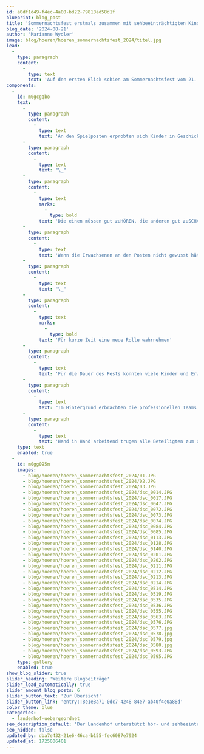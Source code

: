 ```yaml
---
id: a0df1d49-f4ec-4a00-bd22-79818ad58d1f
blueprint: blog_post
title: 'Sommernachtsfest erstmals zusammen mit sehbeeinträchtigten Kindern gefeiert'
blog_date: '2024-08-21'
author: 'Marianne Wydler'
image: blog/hoeren/hoeren_sommernachtsfest_2024/titel.jpg
lead:
  -
    type: paragraph
    content:
      -
        type: text
        text: 'Auf den ersten Blick schien am Sommernachtsfest vom 21. August 2024 alles wie immer zu sein: das grosszügige Festgelände bunt geschmückt, das Wetter wie gewohnt freundlich.'
components:
  -
    id: m0gcgqbo
    text:
      -
        type: paragraph
        content:
          -
            type: text
            text: 'An den Spielposten erprobten sich Kinder in Geschicklichkeit und Spass. Beim Posten mit den Essstäbchen galt es, als Gruppe in möglichst kurzer Zeit möglichst viele Dinge zu transportieren. Um dabei viel Gewicht anzuhäufen, tüftelten die Teams verschiedene Techniken aus. Beim Wassertransport nahmen es die Kinder in Kauf, nass zu werden, Hauptsache, sie konnten den Eimer möglichst gut füllen.'
      -
        type: paragraph
        content:
          -
            type: text
            text: "\_"
      -
        type: paragraph
        content:
          -
            type: text
            marks:
              -
                type: bold
            text: 'Die einen müssen gut zuHÖREN, die anderen gut zuSCHAUEN'
      -
        type: paragraph
        content:
          -
            type: text
            text: 'Wenn die Erwachsenen an den Posten nicht gewusst hätten, dass sich in den Teams einige Kinder mit Sehbeeinträchtigung befanden, hätten sie dies nicht bemerkt. Trotz stark eingeschränktem Sehvermögen konnten diese Kinder durch clevere Strategien und grossen Einsatz mithalten. Ungewohnt dürfte für die bisherige Schülerschaft die an die Sehbeeinträchtigten gerichtete Aufforderung «hör gut zu» gewesen sein, sind sie sich doch «schau gut zu» gewohnt. Neben der Dekoration fielen den Gästen wohl die zahlreichen Markierungen für Menschen mit Sehbeeinträchtigung an Fenstern und Türen auf. Der Landenhof hat seine Angebotspalette erweitert, sodass hier seit Schuljahresbeginn auch sehbeeinträchtigte Kinder geschult werden.'
      -
        type: paragraph
        content:
          -
            type: text
            text: "\_"
      -
        type: paragraph
        content:
          -
            type: text
            marks:
              -
                type: bold
            text: 'Für kurze Zeit eine neue Rolle wahrnehmen'
      -
        type: paragraph
        content:
          -
            type: text
            text: 'Für die Dauer des Fests konnten viele Kinder und Erwachsene in andere Rollen schlüpfen: Kinder beispielsweise in jene der grossen Schwester oder des Bruders, reitend auf dem Bullen oder als Fremdenführer auf dem grossen Gelände. Mitarbeitende übernahmen ebenfalls neue Rollen, indem sie sich beispielsweise um die Dekoration, den Getränkeverkauf oder die Essensausgabe kümmerten.'
      -
        type: paragraph
        content:
          -
            type: text
            text: "Im Hintergrund erbrachten die professionellen Teams der Küche, des technischen Dienstes und der Reinigung wiederum Höchstleistungen und sorgten für einen reibungslosen Ablauf.\_\_\_"
      -
        type: paragraph
        content:
          -
            type: text
            text: 'Hand in Hand arbeitend trugen alle Beteiligten zum Gelingen des Festes und zur sommerlich leichten Stimmung bei.'
    type: text
    enabled: true
  -
    id: m0gg095m
    images:
      - blog/hoeren/hoeren_sommernachtsfest_2024/01.JPG
      - blog/hoeren/hoeren_sommernachtsfest_2024/02.JPG
      - blog/hoeren/hoeren_sommernachtsfest_2024/03.JPG
      - blog/hoeren/hoeren_sommernachtsfest_2024/dsc_0014.JPG
      - blog/hoeren/hoeren_sommernachtsfest_2024/dsc_0017.JPG
      - blog/hoeren/hoeren_sommernachtsfest_2024/dsc_0047.JPG
      - blog/hoeren/hoeren_sommernachtsfest_2024/dsc_0072.JPG
      - blog/hoeren/hoeren_sommernachtsfest_2024/dsc_0073.JPG
      - blog/hoeren/hoeren_sommernachtsfest_2024/dsc_0074.JPG
      - blog/hoeren/hoeren_sommernachtsfest_2024/dsc_0084.JPG
      - blog/hoeren/hoeren_sommernachtsfest_2024/dsc_0085.JPG
      - blog/hoeren/hoeren_sommernachtsfest_2024/dsc_0113.JPG
      - blog/hoeren/hoeren_sommernachtsfest_2024/dsc_0128.JPG
      - blog/hoeren/hoeren_sommernachtsfest_2024/dsc_0140.JPG
      - blog/hoeren/hoeren_sommernachtsfest_2024/dsc_0201.JPG
      - blog/hoeren/hoeren_sommernachtsfest_2024/dsc_0202.JPG
      - blog/hoeren/hoeren_sommernachtsfest_2024/dsc_0211.JPG
      - blog/hoeren/hoeren_sommernachtsfest_2024/dsc_0212.JPG
      - blog/hoeren/hoeren_sommernachtsfest_2024/dsc_0213.JPG
      - blog/hoeren/hoeren_sommernachtsfest_2024/dsc_0214.JPG
      - blog/hoeren/hoeren_sommernachtsfest_2024/dsc_0514.JPG
      - blog/hoeren/hoeren_sommernachtsfest_2024/dsc_0519.JPG
      - blog/hoeren/hoeren_sommernachtsfest_2024/dsc_0535.JPG
      - blog/hoeren/hoeren_sommernachtsfest_2024/dsc_0536.JPG
      - blog/hoeren/hoeren_sommernachtsfest_2024/dsc_0555.JPG
      - blog/hoeren/hoeren_sommernachtsfest_2024/dsc_0563.JPG
      - blog/hoeren/hoeren_sommernachtsfest_2024/dsc_0576.JPG
      - blog/hoeren/hoeren_sommernachtsfest_2024/dsc_0577.jpg
      - blog/hoeren/hoeren_sommernachtsfest_2024/dsc_0578.jpg
      - blog/hoeren/hoeren_sommernachtsfest_2024/dsc_0579.jpg
      - blog/hoeren/hoeren_sommernachtsfest_2024/dsc_0580.jpg
      - blog/hoeren/hoeren_sommernachtsfest_2024/dsc_0593.JPG
      - blog/hoeren/hoeren_sommernachtsfest_2024/dsc_0595.JPG
    type: gallery
    enabled: true
show_blog_slider: true
slider_heading: 'Weitere Blogbeiträge'
slider_load_automatically: true
slider_amount_blog_posts: 6
slider_button_text: 'Zur Übersicht'
slider_button_link: 'entry::8e1e8a71-0dc7-4248-84e7-ab40f4e0a88d'
color_theme: blue
categories:
  - landenhof-uebergeordnet
seo_description_default: 'Der Landenhof unterstützt hör- und sehbeeinträchtigte Kinder & Jugendliche in ihrem selbstbestimmten Leben durch Förderung ihrer Fähigkeiten & Entwicklung'
seo_hidden: false
updated_by: dba7e432-21e6-46ca-b155-fec6087e7924
updated_at: 1725006401
---
```

